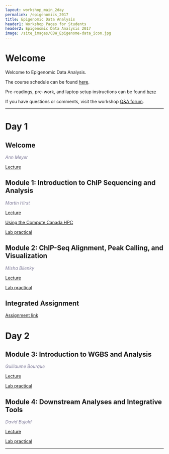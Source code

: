 ```yaml
---
layout: workshop_main_2day
permalink: /epigenomics_2017
title: Epigenomic Data Analysis
header1: Workshop Pages for Students
header2: Epigenomic Data Analysis 2017
image: /site_images/CBW_Epigenome-data_icon.jpg
---
```


# Welcome <a id="welcome"></a>

Welcome to Epigenomic Data Analysis.  

The course schedule can be found [here](https://bioinformaticsdotca.github.io/Epigenomics_2017_schedule).

Pre-readings, pre-work, and laptop setup instructions can be found [here](https://bioinformaticsdotca.github.io/Epigenomics_2017_prework)

If you have questions or comments, visit the workshop [Q&A forum](https://noteapp.com/Epi2017).

***

# Day 1 <a id="day1"></a>

##  Welcome <a id="welcome"></a>

  *<font color="#827e9c">Ann Meyer</font>* 

[Lecture](https://bioinformatics.ca/epigenomics-2017-mod0)  

##  Module 1: Introduction to ChIP Sequencing and Analysis <a id="module_1"></a>

  *<font color="#827e9c">Martin Hirst</font>*
  
  [Lecture](https://bioinformatics.ca/epigenomics-2017-mod1)  
  
  [Using the Compute Canada HPC](https://bioinformaticsdotca.github.io/epigenomics_2017_hpc_2017)  

  [Lab practical](http://bioinformaticsdotca.github.io/epigenomics_2017_module1_lab)  
  
  
##  Module 2: ChIP-Seq Alignment, Peak Calling, and Visualization <a id="module_2"></a>

  *<font color="#827e9c">Misha Bilenky</font>*
  
  [Lecture](https://bioinformatics.ca/epigenomics-2017-mod2)  
  
  [Lab practical](http://bioinformaticsdotca.github.io/epigenomics_2017_module2_lab)  

## Integrated Assignment

[Assignment link](http://bioinformaticsdotca.github.io/epigenomics_2017_integrated_assignment)  

# Day 2 <a id="day2"></a>

##  Module 3: Introduction to WGBS and Analysis <a id="module_3"></a>

  *<font color="#827e9c">Guillaume Bourque</font>*
  
  [Lecture](https://bioinformatics.ca/epigenomics-2017-mod3)
  
  [Lab practical](http://bioinformaticsdotca.github.io/epigenomics_2017_module3_lab)


##  Module 4: Downstream Analyses and Integrative Tools <a id="module_4"></a>

  *<font color="#827e9c">David Bujold</font>*
  
  [Lecture](https://bioinformatics.ca/epigenomics-2017-mod4)
  
  [Lab practical](http://bioinformaticsdotca.github.io/epigenomics_2017_module4_lab)

***
